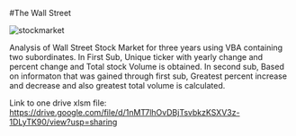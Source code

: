 #The Wall Street

![stockmarket](https://user-images.githubusercontent.com/70447525/116478690-7773f100-a84c-11eb-925e-3f6e144330fc.jpg)


Analysis of Wall Street Stock Market for three years using VBA containing two subordinates.
In First Sub, Unique ticker with yearly change and percent change and Total stock Volume is obtained.
In second sub, Based on informaton that was gained through first sub, Greatest percent increase and decrease and also greatest total volume is calculated.

Link to one drive xlsm file:
https://drive.google.com/file/d/1nMT7lhOvDBjTsvbkzKSXV3z-1DLyTK90/view?usp=sharing
